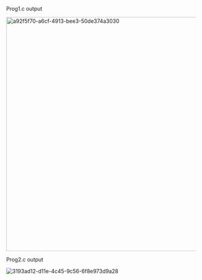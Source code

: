 Prog1.c output

<img width="1225" height="623" alt="a92f5f70-a6cf-4913-bee3-50de374a3030" src="https://github.com/user-attachments/assets/f53c2781-e73a-40e4-9fea-a1e81642ddf6" />


Prog2.c output

![3193ad12-d11e-4c45-9c56-6f8e973d9a28](https://media.git.txstate.edu/user/3137/files/8bae9e57-c008-43c8-b225-0a1d97f70631)

